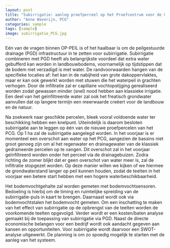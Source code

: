 ```yaml
---
layout: post
title: "Subirrigatie: aanleg proefperceel op het Proefcentrum voor de Groententeelt in Kruishoutem"
author: "Anne Waverijn, PCG"
categories: sample
tags: [sample]
image: subirrigatie_PCG.jpg
---
```


Eén van de vragen binnen OP-PEIL is of het haalbaar is om de peilgestuurde drainage (PGD) infrastructuur in te zetten voor subirrigatie. 
Subirrigatie combineren met PGD heeft als belangrijkste voordeel dat extra water gebufferd kan worden in landbouwbodems, voornamelijk 
op tijdstippen dat de bodem niet verzadigd is met water. De randvoorwaarden hangen van de specifieke locaties af: het kan in de nabijheid 
van grote dakoppervlaktes, maar er kan ook gewerkt worden met stuwen die het waterpeil in grachten verhogen. Door de infiltratie zal er 
capillaire vochtopstijging gerealiseerd worden zodat gewassen minder (snel) nood hebben aan klassieke irrigatie. Een deel van het 
geïnfiltreerde water zal ook het freatisch grondwater aanvullen dat op langere termijn een meerwaarde creëert voor de landbouw en de 
natuur.

Na zoekwerk naar geschikte percelen, bleek vooral voldoende water ter beschikking hebben een knelpunt. Uiteindelijk is daarom besloten 
subirrigatie aan te leggen op één van de nieuwe proefpercelen van het PCG. Op 1 ha zal de subirrigatie aangelegd worden. In het voorjaar 
is er momenteel een overschot aan water op het PCG, aangezien de bassins niet groot genoeg zijn om al het regenwater en drainagewater 
van de klassiek gedraineerde percelen op te vangen. Dit overschot zal in het voorjaar geïnfiltreerd worden onder het perceel via de 
drainagebuizen. Zodra richting de zomer blijkt dat er geen overschot van water meer is, zal de infiltratie stopgezet worden. Op deze 
manier willen we kijken of we hiermee de grondwaterstand langer op peil kunnen houden, zodat de teelten in het voorjaar een betere start 
hebben met een hogere waterbeschikbaarheid.

Het bodemvochtgehalte zal worden gemeten met bodemvochtsensoren. Bedoeling is hierbij om de timing en ruimtelijke spreiding van de 
subirrigatie-puls in kaart te brengen. Daarnaast wordt ook via bodemvochtstalen het bodemvocht gemeten. Om een inschatting te maken van 
het effect van subirrigatie op de opbrengst van de teelten worden de voorkomende teelten opgevolgd. Verder wordt er een kosten/baten 
analyse gemaakt bij de toepassing van subirrigatie via PGD. Naast de directe economische belangen voor een bedrijf wordt ook aandacht 
gegeven aan kansen en opportuniteiten. Voor subirrigatie wordt daarvoor een SWOT-analyse uitgewerkt. De planning is om zo spoedig 
mogelijk te starten met de aanleg van het systeem.